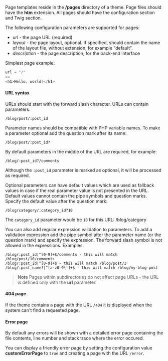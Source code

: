 Page templates reside in the **/pages** directory of a theme. Page files should have the **htm** extension. All pages should have the configuration section and Twig section. 

The following configuration parameters are supported for pages:

- *url* - the page URL (required)
- *layout* - the page layout, optional. If specified, should contain the name of the layout file, without extension, for example "default".
- *description* - the page description, for the back-end interface

Simplest page example:

```php
url = "/"
==
<h1>Hello, world!</h1>
```

#### URL syntax

URLs should start with the forward slash character. URLs can contain parameters. 

```
/blog/post/:post_id
```

Parameter names should be compatible with PHP variable names. To make a parameter optional add the question mark after its name:

```
/blog/post/:post_id?
```

By default parameters in the middle of the URL are required, for example:

```
/blog/:post_id?/comments
```

Although the `:post_id` parameter is marked as optional, it will be processed as required.

Optional parameters can have default values which are used as fallback values in case if the real parameter value is not presented in the URL. Default values cannot contain the pipe symbols and question marks. Specify the default value after the question mark:

```
/blog/category/:category_id?10
```

The `category_id` parameter would be `10` for this URL: /blog/category

You can also add regular expression validation to parameters. To add a validation expression add the pipe symbol after the parameter name (or the question mark) and specify the expression. The forward slash symbol is not allowed in the expressions. Examples:

```
/blog/:post_id|^[0-9]+$/comments - this will match /blog/post/10/comments
/blog/:post_id|^[0-9]+$ - this will match /blog/post/3
/blog/:post_name?|^[a-z0-9\-]+$ - this will match /blog/my-blog-post
```

> **Note** Pages within subdirectories do not affect page URLs - the URL is defined only with the **url** parameter.

#### 404 page

If the theme contains a page with the URL `/404` it is displayed when the system can't find a requested page.

#### Error page

By default any errors will be shown with a detailed error page containing the file contents, line number and stack trace where the error occured. 

You can display a friendly error page by setting the configuration value **customErrorPage** to `true` and creating a page with the URL `/error`.
